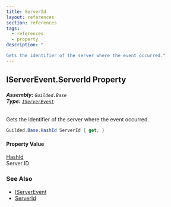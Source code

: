 ```yaml
---
title: ServerId
layout: references
section: references
tags:
  - references
  - property
description: "

Gets the identifier of the server where the event occurred."
---
```


## IServerEvent.ServerId Property
###### **Assembly:** `Guilded.Base`<br/>**Type:** [`IServerEvent`](IServerEvent 'Guilded.Base.Events.IServerEvent')

Gets the identifier of the server where the event occurred.

```csharp
Guilded.Base.HashId ServerId { get; }
```

#### Property Value
[HashId](HashId 'Guilded.Base.HashId')  
Server ID

### See Also
- [IServerEvent](IServerEvent 'Guilded.Base.Events.IServerEvent')
- [ServerId](MessageEvent_T_.ServerId 'Guilded.Base.Events.MessageEvent<T>.ServerId')